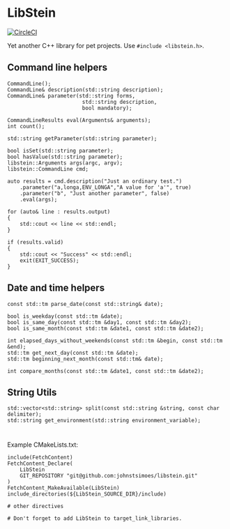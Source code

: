 # LibStein

[![CircleCI](https://circleci.com/gh/johnstsimoes/libstein.svg?style=shield&circle-token=cbaed39aa3833480914921853063e56e85cf172a)](<LINK>)

Yet another C++ library for pet projects. Use `#include <libstein.h>`.

## Command line helpers

```
CommandLine();
CommandLine& description(std::string description);
CommandLine& parameter(std::string forms,
                        std::string description,
                        bool mandatory);

CommandLineResults eval(Arguments& arguments);
int count();

std::string getParameter(std::string parameter);

bool isSet(std::string parameter);
bool hasValue(std::string parameter);
libstein::Arguments args(argc, argv);
libstein::CommandLine cmd;

auto results = cmd.description("Just an ordinary test.")
    .parameter("a,longa,ENV_LONGA","A value for 'a'", true)
    .parameter("b", "Just another parameter", false)
    .eval(args);

for (auto& line : results.output)
{
    std::cout << line << std::endl;
}

if (results.valid)
{
    std::cout << "Success" << std::endl;
    exit(EXIT_SUCCESS);
}
```

## Date and time helpers

```
const std::tm parse_date(const std::string& date);

bool is_weekday(const std::tm &date);
bool is_same_day(const std::tm &day1, const std::tm &day2);
bool is_same_month(const std::tm &date1, const std::tm &date2);

int elapsed_days_without_weekends(const std::tm &begin, const std::tm &end);
std::tm get_next_day(const std::tm &date);
std::tm beginning_next_month(const std::tm& date);

int compare_months(const std::tm &date1, const std::tm &date2);
```

## String Utils

```
std::vector<std::string> split(const std::string &string, const char delimiter);
std::string get_environment(std::string environment_variable);
```

# 
Example CMakeLists.txt:

```
include(FetchContent)
FetchContent_Declare(
    LibStein 
    GIT_REPOSITORY "git@github.com:johnstsimoes/libstein.git"
)
FetchContent_MakeAvailable(LibStein)
include_directories(${LibStein_SOURCE_DIR}/include)

# other directives

# Don't forget to add LibStein to target_link_libraries.
```
